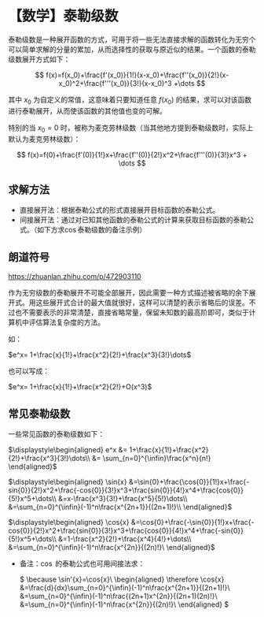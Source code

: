 # 【数学】泰勒级数

泰勒级数是一种展开函数的方式，可用于将一些无法直接求解的函数转化为无穷个可以简单求解的分量的累加，从而选择性的获取与原近似的结果。一个函数的泰勒级数展开方式如下：

$$
f(x)=f(x_0)+\frac{f'(x_0)}{1!}(x-x_0)+\frac{f''(x_0)}{2!}(x-x_0)^2+\frac{f'''(x_0)}{3!}(x-x_0)^3 +\dots
$$

其中 $x_0$ 为自定义的常值，这意味着只要知道任意 $f(x_0)$ 的结果，求可以对该函数进行泰勒展开，从而使该函数的其他值也变的可解。

特别的当 $x_0=0$ 时，被称为麦克劳林级数（当其他地方提到泰勒级数时，实际上默认为麦克劳林级数）：

$$
f(x)=f(0)+\frac{f'(0)}{1!}x+\frac{f''(0)}{2!}x^2+\frac{f'''(0)}{3!}x^3 + \dots
$$

## 求解方法

- 直接展开法：根据泰勒公式的形式直接展开目标函数的泰勒公式。
- 间接展开法：通过对已知其他函数的泰勒公式的计算来获取目标函数的泰勒公式。（如下方求$\cos$泰勒级数的备注示例）

## 朗道符号

https://zhuanlan.zhihu.com/p/472903110

作为无穷级数的泰勒展开不可能全部展开，因此需要一种方式描述被省略的余下展开式。用这些展开式合计的最大值就很好，这样可以清楚的表示省略后的误差。不过也不需要表示的非常清楚，直接省略常量，保留未知数的最高阶即可，类似于计算机中评估算法复杂度的方法。

如：

$e^x= 1+\frac{x}{1!}+\frac{x^2}{2!}+\frac{x^3}{3!}\dots$

也可以写成：

$e^x= 1+\frac{x}{1!}+\frac{x^2}{2!}+O(x^3)$

## 常见泰勒级数

一些常见函数的泰勒级数如下：

$\displaystyle\begin{aligned}  
  e^x
  &= 1+\frac{x}{1!}+\frac{x^2}{2!}+\frac{x^3}{3!}\dots\\
  &= \sum_{n=0}^{\infin}\frac{x^n}{n!}
  \end{aligned}$

$\displaystyle\begin{aligned} 
  \sin{x}
  &=\sin{0}+\frac{\cos{0}}{1!}x+\frac{-sin{0}}{2!}x^2+\frac{-cos{0}}{3!}x^3+\frac{sin{0}}{4!}x^4+\frac{cos{0}}{5!}x^5+\dots\\
  &=x-\frac{x^3}{3!}+\frac{x^5}{5!}\dots\\
  &=\sum_{n=0}^{\infin}(-1)^n\frac{x^{2n+1}}{(2n+1)!}\\
  \end{aligned}$

$\displaystyle\begin{aligned}
\cos{x}
&=\cos{0}+\frac{-\sin{0}}{1!}x+\frac{-cos{0}}{2!}x^2+\frac{sin{0}}{3!}x^3+\frac{cos{0}}{4!}x^4+\frac{-sin{0}}{5!}x^5+\dots\\
&=1-\frac{x^2}{2!}+\frac{x^4}{4!}+\dots\\
&=\sum_{n=0}^{\infin}(-1)^n\frac{x^{2n}}{(2n)!}\
\end{aligned}$

- 备注：$\cos$ 的泰勒公式也可用间接法求：

  $
  \because \sin'{x}=\cos{x}\\
  \begin{aligned}
  \therefore \cos{x}
  &=\frac{d}{dx}\sum_{n=0}^{\infin}(-1)^n\frac{x^{2n+1}}{(2n+1)!}\\
  &=\sum_{n=0}^{\infin}(-1)^n\frac{(2n+1)x^{2n}}{(2n+1)(2n)!}\\
  &=\sum_{n=0}^{\infin}(-1)^n\frac{x^{2n}}{(2n)!}\\
  \end{aligned}
  $

